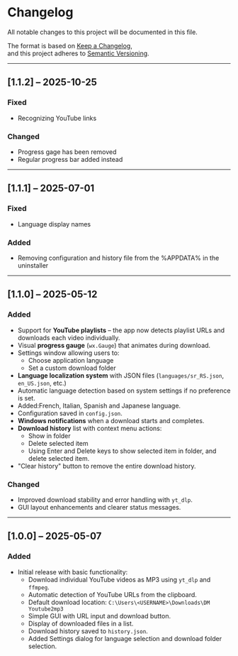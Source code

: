 # Changelog

All notable changes to this project will be documented in this file.

The format is based on [Keep a Changelog](https://keepachangelog.com/en/1.0.0/),  
and this project adheres to [Semantic Versioning](https://semver.org/spec/v2.0.0.html).

---

## [1.1.2] – 2025-10-25
### Fixed
- Recognizing YouTube links
### Changed
- Progress gage has been removed
- Regular progress bar added instead

---

## [1.1.1] – 2025-07-01
### Fixed
- Language display names
### Added
- Removing configuration and history file from the %APPDATA% in the uninstaller
---

## [1.1.0] – 2025-05-12
### Added
- Support for **YouTube playlists** – the app now detects playlist URLs and downloads each video individually.
- Visual **progress gauge** (`wx.Gauge`) that animates during download.
- Settings window allowing users to:
  - Choose application language
  - Set a custom download folder
- **Language localization system** with JSON files (`languages/sr_RS.json`, `en_US.json`, etc.)
- Automatic language detection based on system settings if no preference is set.
- Added:French, Italian, Spanish and Japanese language.
- Configuration saved in `config.json`.
- **Windows notifications** when a download starts and completes.
- **Download history** list with context menu actions:
  - Show in folder
  - Delete selected item
  - Using Enter and Delete keys to show selected item in folder, and delete selected item.
- "Clear history" button to remove the entire download history.

### Changed
- Improved download stability and error handling with `yt_dlp`.
- GUI layout enhancements and clearer status messages.

---

## [1.0.0] – 2025-05-07
### Added
- Initial release with basic functionality:
  - Download individual YouTube videos as MP3 using `yt_dlp` and `ffmpeg`.
  - Automatic detection of YouTube URLs from the clipboard.
  - Default download location: `C:\Users\<USERNAME>\Downloads\DM Youtube2mp3`
  - Simple GUI with URL input and download button.
  - Display of downloaded files in a list.
  - Download history saved to `history.json`.
  - Added Settings dialog for language selection and download folder selection.


